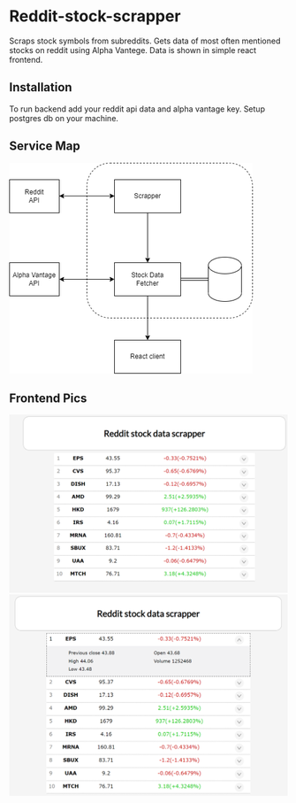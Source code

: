 # Reddit-stock-scrapper

Scraps stock symbols from subreddits. Gets data of most often mentioned stocks on reddit using Alpha Vantege. Data is shown in simple react frontend.

## Installation

To run backend add your reddit api data and alpha vantage key.
Setup postgres db on your machine.

## Service Map

![serviceMap](https://github.com/T04STER/reddit-stock-scrapper/blob/main/pics/service_map.png)

## Frontend Pics

![scr1](https://github.com/T04STER/reddit-stock-scrapper/blob/main/pics/scr1.png)
![scr2](https://github.com/T04STER/reddit-stock-scrapper/blob/main/pics/scr2.png)
